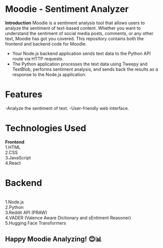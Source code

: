# Moodie - Sentiment Analyzer
**Introduction**
Moodie is a sentiment analysis tool that allows users to analyze the sentiment of text-based content. Whether you want to understand the sentiment of social media posts, comments, or any other text, Moodie has got you covered. This repository contains both the frontend and backend code for Moodie.
- Your Node.js backend application sends text data to the Python API route via HTTP requests.
- The Python application processes the text data using Tweepy and TextBlob, performs sentiment analysis, and sends back the results as a response to the Node.js application.
# Features
  -Analyze the sentiment of text.
  -User-friendly web interface.
# Technologies Used
**Frontend**
 \
   1.HTML
  \
  2.CSS
  \
  3.JavaScript
  \
  4.React
# Backend
\
  1.Node.js
  \
  2.Python
  \
  3.Reddit API (PRAW)
  \
  4.VADER (Valence Aware Dictionary and sEntiment Reasoner)
  \
  5.Hugging Face Transformers
## Happy Moodie Analyzing! 😊📊
